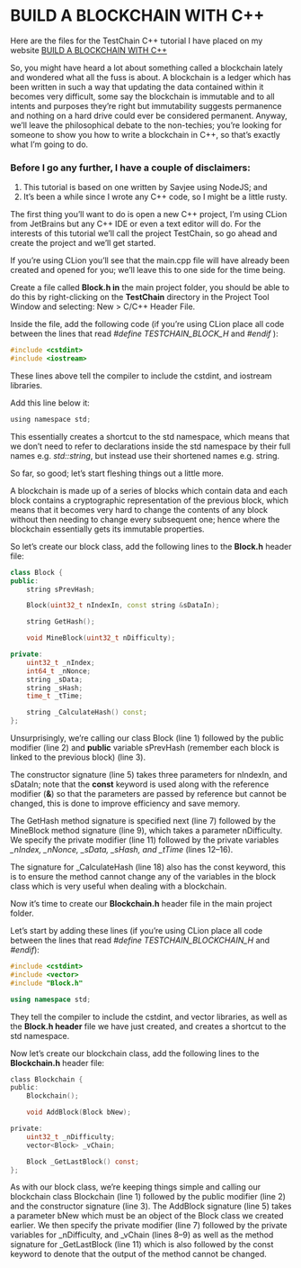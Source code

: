 # BUILD A BLOCKCHAIN WITH C++

Here are the files for the TestChain C++ tutorial I have placed on my website [BUILD A BLOCKCHAIN WITH C++](http://davenash.com/2017/10/build-a-blockchain-with-c/)



 So, you might have heard a lot about something called a blockchain lately and wondered what all the fuss is about. A blockchain is a ledger which has been written in such a way that updating the data contained within it becomes very difficult, some say the blockchain is immutable and to all intents and purposes they’re right but immutability suggests permanence and nothing on a hard drive could ever be considered permanent. Anyway, we’ll leave the philosophical debate to the non-techies; you’re looking for someone to show you how to write a blockchain in C++, so that’s exactly what I’m going to do.

### Before I go any further, I have a couple of disclaimers:

  1. This tutorial is based on one written by Savjee using NodeJS; and
  1. It’s been a while since I wrote any C++ code, so I might be a little rusty.

 The first thing you’ll want to do is open a new C++ project, I’m using CLion from JetBrains but any C++ IDE or even a text editor will do. For the interests of this tutorial we’ll call the project TestChain, so go ahead and create the project and we’ll get started.

 If you’re using CLion you’ll see that the main.cpp file will have already been created and opened for you; we’ll leave this to one side for the time being.

 Create a file called **Block.h in** the main project folder, you should be able to do this by right-clicking on the **TestChain** directory in the Project Tool Window and selecting: New > C/C++ Header File.

Inside the file, add the following code (if you’re using CLion place all code between the lines that read _#define TESTCHAIN_BLOCK_H_ and _#endif_ ):

```c
#include <cstdint>
#include <iostream>
```

These lines above tell the compiler to include the cstdint, and iostream libraries.

Add this line below it:
```c
using namespace std;
```

This essentially creates a shortcut to the std namespace, which means that we don’t need to refer to declarations inside the std namespace by their full names e.g. _std::string_, but instead use their shortened names e.g. string.

So far, so good; let’s start fleshing things out a little more.

A blockchain is made up of a series of blocks which contain data and each block contains a cryptographic representation of the previous block, which means that it becomes very hard to change the contents of any block without then needing to change every subsequent one; hence where the blockchain essentially gets its immutable properties.

So let’s create our block class, add the following lines to the **Block.h** header file:

```cpp
class Block {
public:
    string sPrevHash;

    Block(uint32_t nIndexIn, const string &sDataIn);

    string GetHash();

    void MineBlock(uint32_t nDifficulty);

private:
    uint32_t _nIndex;
    int64_t _nNonce;
    string _sData;
    string _sHash;
    time_t _tTime;

    string _CalculateHash() const;
};
```
    
 Unsurprisingly, we’re calling our class Block (line 1) followed by the public modifier (line 2) and **public** variable sPrevHash (remember each block is linked to the previous block) (line 3). 

 The constructor signature (line 5) takes three parameters for nIndexIn, and sDataIn; note that the **const** keyword is used along with the reference modifier (**&**) so that the parameters are passed by reference but cannot be changed, this is done to improve efficiency and save memory. 
 
 The GetHash method signature is specified next (line 7) followed by the MineBlock method signature (line 9), which takes a parameter nDifficulty. We specify the private modifier (line 11) followed by the private variables *_nIndex, _nNonce, _sData, _sHash, and _tTime* (lines 12–16). 
 
 The signature for _CalculateHash (line 18) also has the const keyword, this is to ensure the method cannot change any of the variables in the block class which is very useful when dealing with a blockchain.
 
 Now it’s time to create our **Blockchain.h** header file in the main project folder.

Let’s start by adding these lines (if you’re using CLion place all code between the lines that read *#define TESTCHAIN_BLOCKCHAIN_H* and *#endif*):

```{.cpp .numberLines}
#include <cstdint>
#include <vector>
#include "Block.h"

using namespace std;
```

They tell the compiler to include the cstdint, and vector libraries, as well as the **Block.h header** file we have just created, and creates a shortcut to the std namespace.

Now let’s create our blockchain class, add the following lines to the **Blockchain.h** header file:

```c
class Blockchain {
public:
    Blockchain();

    void AddBlock(Block bNew);

private:
    uint32_t _nDifficulty;
    vector<Block> _vChain;

    Block _GetLastBlock() const;
};
```

As with our block class, we’re keeping things simple and calling our blockchain class Blockchain (line 1) followed by the public modifier (line 2) and the constructor signature (line 3). The AddBlock signature (line 5) takes a parameter bNew which must be an object of the Block class we created earlier. We then specify the private modifier (line 7) followed by the private variables for _nDifficulty, and _vChain (lines 8–9) as well as the method signature for _GetLastBlock (line 11) which is also followed by the const keyword to denote that the output of the method cannot be changed.
